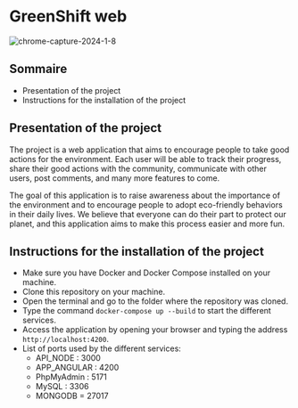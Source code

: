 # GreenShift web

![chrome-capture-2024-1-8](https://github.com/GreenShift-PA/web/assets/92926579/8b3b6fae-1b80-4fb8-96f6-fba92ac6329b)
## Sommaire
- Presentation of the project
- Instructions for the installation of the project

## Presentation of the project
The project is a web application that aims to encourage people to take good actions for the environment. Each user will be able to track their progress, share their good actions with the community, communicate with other users, post comments, and many more features to come.

The goal of this application is to raise awareness about the importance of the environment and to encourage people to adopt eco-friendly behaviors in their daily lives. We believe that everyone can do their part to protect our planet, and this application aims to make this process easier and more fun.

## Instructions for the installation of the project
- Make sure you have Docker and Docker Compose installed on your machine.
- Clone this repository on your machine.
- Open the terminal and go to the folder where the repository was cloned.
- Type the command `docker-compose up --build` to start the different services.
- Access the application by opening your browser and typing the address `http://localhost:4200`.
- List of ports used by the different services:
   - API_NODE : 3000
   - APP_ANGULAR : 4200
   - PhpMyAdmin : 5171
   - MySQL : 3306
   - MONGODB = 27017
